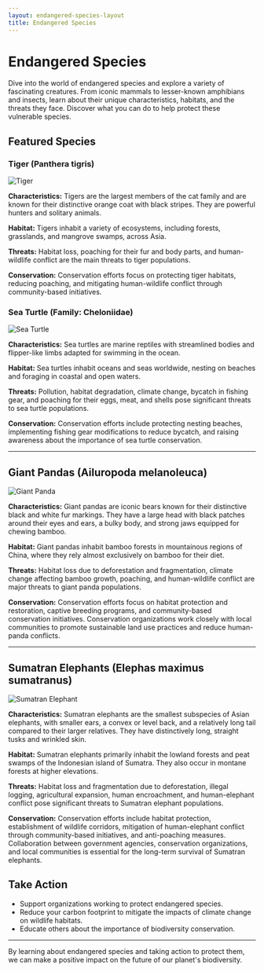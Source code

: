 ```yaml
---
layout: endangered-species-layout
title: Endangered Species
---
```


# Endangered Species

Dive into the world of endangered species and explore a variety of fascinating creatures. From iconic mammals to lesser-known amphibians and insects, learn about their unique characteristics, habitats, and the threats they face. Discover what you can do to help protect these vulnerable species.

## Featured Species

### Tiger (Panthera tigris)

![Tiger](https://images.pexels.com/photos/19489429/pexels-photo-19489429/free-photo-of-close-up-of-a-tigers-head.jpeg?auto=compress&cs=tinysrgb&w=800)

**Characteristics:** Tigers are the largest members of the cat family and are known for their distinctive orange coat with black stripes. They are powerful hunters and solitary animals.

**Habitat:** Tigers inhabit a variety of ecosystems, including forests, grasslands, and mangrove swamps, across Asia.

**Threats:** Habitat loss, poaching for their fur and body parts, and human-wildlife conflict are the main threats to tiger populations.

**Conservation:** Conservation efforts focus on protecting tiger habitats, reducing poaching, and mitigating human-wildlife conflict through community-based initiatives.

### Sea Turtle (Family: Cheloniidae)

![Sea Turtle](https://images.pexels.com/photos/4610211/pexels-photo-4610211.jpeg?auto=compress&cs=tinysrgb&w=1260&h=750&dpr=2)

**Characteristics:** Sea turtles are marine reptiles with streamlined bodies and flipper-like limbs adapted for swimming in the ocean.

**Habitat:** Sea turtles inhabit oceans and seas worldwide, nesting on beaches and foraging in coastal and open waters.

**Threats:** Pollution, habitat degradation, climate change, bycatch in fishing gear, and poaching for their eggs, meat, and shells pose significant threats to sea turtle populations.

**Conservation:** Conservation efforts include protecting nesting beaches, implementing fishing gear modifications to reduce bycatch, and raising awareness about the importance of sea turtle conservation.

---

## Giant Pandas (Ailuropoda melanoleuca)

![Giant Panda](https://images.pexels.com/photos/14890048/pexels-photo-14890048.jpeg?auto=compress&cs=tinysrgb&w=1260&h=750&dpr=2)

**Characteristics:** Giant pandas are iconic bears known for their distinctive black and white fur markings. They have a large head with black patches around their eyes and ears, a bulky body, and strong jaws equipped for chewing bamboo.

**Habitat:** Giant pandas inhabit bamboo forests in mountainous regions of China, where they rely almost exclusively on bamboo for their diet.

**Threats:** Habitat loss due to deforestation and fragmentation, climate change affecting bamboo growth, poaching, and human-wildlife conflict are major threats to giant panda populations.

**Conservation:** Conservation efforts focus on habitat protection and restoration, captive breeding programs, and community-based conservation initiatives. Conservation organizations work closely with local communities to promote sustainable land use practices and reduce human-panda conflicts.

---

## Sumatran Elephants (Elephas maximus sumatranus)

![Sumatran Elephant](https://images.pexels.com/photos/4577793/pexels-photo-4577793.jpeg?auto=compress&cs=tinysrgb&w=1260&h=750&dpr=2)

**Characteristics:** Sumatran elephants are the smallest subspecies of Asian elephants, with smaller ears, a convex or level back, and a relatively long tail compared to their larger relatives. They have distinctively long, straight tusks and wrinkled skin.

**Habitat:** Sumatran elephants primarily inhabit the lowland forests and peat swamps of the Indonesian island of Sumatra. They also occur in montane forests at higher elevations.

**Threats:** Habitat loss and fragmentation due to deforestation, illegal logging, agricultural expansion, human encroachment, and human-elephant conflict pose significant threats to Sumatran elephant populations.

**Conservation:** Conservation efforts include habitat protection, establishment of wildlife corridors, mitigation of human-elephant conflict through community-based initiatives, and anti-poaching measures. Collaboration between government agencies, conservation organizations, and local communities is essential for the long-term survival of Sumatran elephants.


## Take Action

- Support organizations working to protect endangered species.
- Reduce your carbon footprint to mitigate the impacts of climate change on wildlife habitats.
- Educate others about the importance of biodiversity conservation.

---

By learning about endangered species and taking action to protect them, we can make a positive impact on the future of our planet's biodiversity.
